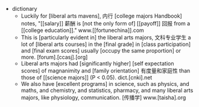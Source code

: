- dictionary 
    - Luckily for [liberal arts mavens], 内行 [college majors Handbook] notes, "[[salary]] 薪酬 is [not the only form of] [[payoff]] 回报 from a [[college education]]." www.[[fortunechina]].com
    - This is [particularly evident in] the liberal arts majors, 文科专业学生 a lot of [liberal arts courses] in the [final grade] in [class participation] and [final exam scores] usually [occupy the same proportion] or more. [forum].[ccasj].[org]
    - Liberal arts majors had [significantly higher] [self expectation scores] of magnanimity and [family orientation] 有度量和家庭性 than those of [[science majors]] (P < 0.05). dict.[cnki].net
    - We also have [excellent programs] in science, such as physics, and maths, and chemistry, and statistics, pharmacy, and many liberal arts majors, like physiology, communication. [传播学] www.[taisha].org
